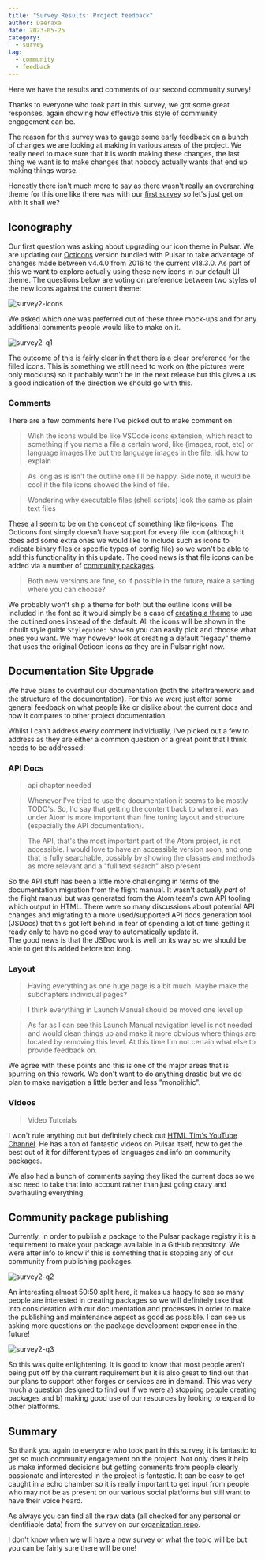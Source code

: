 ```yaml
---
title: "Survey Results: Project feedback"
author: Daeraxa
date: 2023-05-25
category:
  - survey
tag:
  - community
  - feedback
---
```


Here we have the results and comments of our second community survey!

<!-- more -->

Thanks to everyone who took part in this survey, we got some great responses, again showing how effective this style of community engagement can be.

The reason for this survey was to gauge some early feedback on a bunch of changes we are looking at making in various areas of the project. We really need to make sure that it is worth making these changes, the last thing we want is to make changes that nobody actually wants that end up making things worse.

Honestly there isn't much more to say as there wasn't really an overarching theme for this one like there was with our [first survey](https://pulsar-edit.dev/blog/20230326-Daeraxa-Survey1-Results.html) so let's just get on with it shall we?

## Iconography

Our first question was asking about upgrading our icon theme in Pulsar. We are updating our [Octicons](https://primer.style/design/foundations/icons/) version bundled with Pulsar to take advantage of changes made between v4.4.0 from 2016 to the current v18.3.0. As part of this we want to explore actually using these new icons in our default UI theme. The questions below are voting on preference between two styles of the new icons against the current theme:

![survey2-icons](./assets/survey2-icons.png)

We asked which one was preferred out of these three mock-ups and for any additional comments people would like to make on it.

![survey2-q1](./assets/survey2-q1.png)

The outcome of this is fairly clear in that there is a clear preference for the filled icons. This is something we still need to work on (the pictures were only mockups) so it probably won't be in the next release but this gives a us a good indication of the direction we should go with this.

### Comments

There are a few comments here I've picked out to make comment on:

> Wish the icons would be like VSCode icons extension, which react to something if you name a file a certain word, like (images, root, etc) or language images like put the language images in the file, idk how to explain

> As long as is isn't the outline one I'll be happy. Side note, it would be cool if the file icons showed the kind of file.

> Wondering why executable files (shell scripts) look the same as plain text files

These all seem to be on the concept of something like [file-icons](https://github.com/file-icons). The Octicons font simply doesn't have support for every file icon (although it does add some extra ones we would like to include such as icons to indicate binary files or specific types of config file) so we won't be able to add this functionality in this update. The good news is that file icons can be added via a number of [community packages](https://web.pulsar-edit.dev/packages/search?q=file+icons).

> Both new versions are fine, so if possible in the future, make a setting where you can choose?

We probably won't ship a theme for both but the outline icons will be included in the font so it would simply be a case of [creating a theme](https://pulsar-edit.dev/docs/launch-manual/sections/core-hacking/#creating-a-theme) to use the outlined ones instead of the default. All the icons will be shown in the inbuilt style guide `Styleguide: Show` so you can easily pick and choose what ones you want. We may however look at creating a default "legacy" theme that uses the original Octicon icons as they are in Pulsar right now.

## Documentation Site Upgrade

We have plans to overhaul our documentation (both the site/framework and the structure of the documentation). For this we were just after some general feedback on what people like or dislike about the current docs and how it compares to other project documentation.

Whilst I can't address every comment individually, I've picked out a few to address as they are either a common question or a great point that I think needs to be addressed:

### API Docs

> api chapter needed

> Whenever I've tried to use the documentation it seems to be mostly TODO's. So, I'd say that getting the content back to where it was under Atom is more important than fine tuning layout and structure (especially the API documentation).

> The API, that's the most important part of the Atom project, is not accessible. I would love to have an accessible version soon, and one that is fully searchable, possibly by showing the classes and methods as more relevant and a "full text search" also present

So the API stuff has been a little more challenging in terms of the documentation migration from the flight manual. It wasn't actually _part_ of the flight manual but was generated from the Atom team's own API tooling which output in HTML. There were so many discussions about potential API changes and migrating to a more used/supported API docs generation tool (JSDocs) that this got left behind in fear of spending a lot of time getting it ready only to have no good way to automatically update it.  
The good news is that the JSDoc work is well on its way so we should be able to get this added before too long.

### Layout

> Having everything as one huge page is a bit much. Maybe make the subchapters individual pages?

> I think everything in Launch Manual should be moved one level up

> As far as I can see this Launch Manual navigation level is not needed and would clean things up and make it more obvious where things are located by removing this level. At this time I'm not certain what else to provide feedback on.

We agree with these points and this is one of the major areas that is spurring on this rework. We don't want to do anything drastic but we do plan to make navigation a little better and less "monolithic".

### Videos

> Video Tutorials

I won't rule anything out but definitely check out [HTML Tim's YouTube Channel](https://www.youtube.com/@htmltim/videos). He has a ton of fantastic videos on Pulsar itself, how to get the best out of it for different types of languages and info on community packages.

We also had a bunch of comments saying they liked the current docs so we also need to take that into account rather than just going crazy and overhauling everything.

## Community package publishing

Currently, in order to publish a package to the Pulsar package registry it is a requirement to make your package available in a GitHub repository. We were after info to know if this is something that is stopping any of our community from publishing packages.

![survey2-q2](./assets/survey2-q2.png)

An interesting almost 50:50 split here, it makes us happy to see so many people are interested in creating packages so we will definitely take that into consideration with our documentation and processes in order to make the publishing and maintenance aspect as good as possible. I can see us asking more questions on the package development experience in the future!

![survey2-q3](./assets/survey2-q3.png)

So this was quite enlightening. It is good to know that most people aren't being put off by the current requirement but it is also great to find out that our plans to support other forges or services are in demand. This was very much a question designed to find out if we were a) stopping people creating packages and b) making good use of our resources by looking to expand to other platforms.

## Summary

So thank you again to everyone who took part in this survey, it is fantastic to get so much community engagement on the project. Not only does it help us make informed decisions but getting comments from people clearly passionate and interested in the project is fantastic. It can be easy to get caught in a echo chamber so it is really important to get input from people who may not be as present on our various social platforms but still want to have their voice heard.

As always you can find all the raw data (all checked for any personal or identifiable data) from the survey on our [organization repo](https://github.com/pulsar-edit/.github/tree/main/surveys/20230524-ProjectFeedback).

I don't know when we will have a new survey or what the topic will be but you can be fairly sure there will be one!
